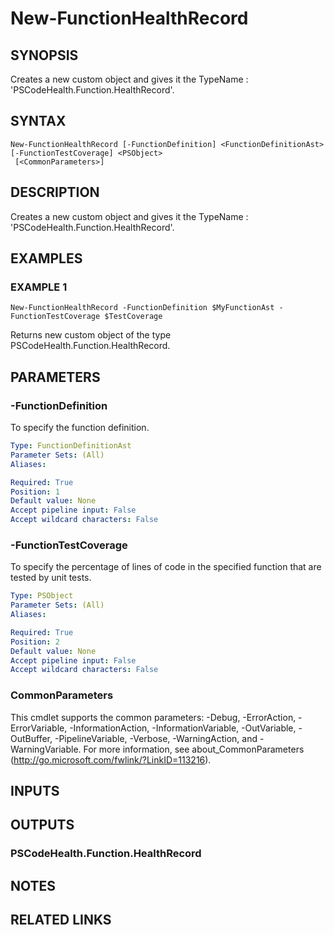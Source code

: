 # New-FunctionHealthRecord

## SYNOPSIS
Creates a new custom object and gives it the TypeName : 'PSCodeHealth.Function.HealthRecord'.

## SYNTAX

```
New-FunctionHealthRecord [-FunctionDefinition] <FunctionDefinitionAst> [-FunctionTestCoverage] <PSObject>
 [<CommonParameters>]
```

## DESCRIPTION
Creates a new custom object and gives it the TypeName : 'PSCodeHealth.Function.HealthRecord'.

## EXAMPLES

### EXAMPLE 1
```
New-FunctionHealthRecord -FunctionDefinition $MyFunctionAst -FunctionTestCoverage $TestCoverage
```

Returns new custom object of the type PSCodeHealth.Function.HealthRecord.

## PARAMETERS

### -FunctionDefinition
To specify the function definition.

```yaml
Type: FunctionDefinitionAst
Parameter Sets: (All)
Aliases:

Required: True
Position: 1
Default value: None
Accept pipeline input: False
Accept wildcard characters: False
```

### -FunctionTestCoverage
To specify the percentage of lines of code in the specified function that are tested by unit tests.

```yaml
Type: PSObject
Parameter Sets: (All)
Aliases:

Required: True
Position: 2
Default value: None
Accept pipeline input: False
Accept wildcard characters: False
```

### CommonParameters
This cmdlet supports the common parameters: -Debug, -ErrorAction, -ErrorVariable, -InformationAction, -InformationVariable, -OutVariable, -OutBuffer, -PipelineVariable, -Verbose, -WarningAction, and -WarningVariable.
For more information, see about_CommonParameters (http://go.microsoft.com/fwlink/?LinkID=113216).

## INPUTS

## OUTPUTS

### PSCodeHealth.Function.HealthRecord

## NOTES

## RELATED LINKS
